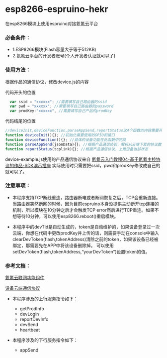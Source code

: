 # esp8266-espruino-hekr
在esp8266模块上使用espruino对接氦氪云平台

### 必备条件：
* 1.ESP8266模块(Flash容量大于等于512KB)
* 2.氦氪云平台的开发者账号(个人开发者认证就可以了)

### 使用方法：
根据作品的通信协议，修改device.js的内容

代码开头的位置
```javascript
  var ssid = "xxxxxx"; //需要填写自己路由器的ssid
  var pwd = "xxxxxx"; //需要填写自己路由器的password
  var prodKey:"xxxxxx", //需要填写自己产品的prodKey
```

代码结尾的位置
```javascript
//deviceInit,deviceFunction,parseAppSend,reportStatus这4个函数的内容需要开发者自己完成
function deviceInit(){}; //初始化需要使用的GPIO和接口
function deviceFunction(){}; //具体的设备功能在此函数中完成
function parseAppSend(jsonData){}; //根据产品通信协议，解析从云端下发的协议数据
function reportStatus(tcplink){}; //根据产品通信协议，上报设备当前状态
```
device-example.js使用的产品通信协议来自 [氦氪云入门教程04-基于氦氪主控协议的作品-SDK演示插座](http://bbs.hekr.me/forum.php?mod=viewthread&tid=74&fromuid=1)
实际使用时只需要把ssid，pwd和prodKey修改成自己的就可以了。

### 注意事项：
* 本程序支持TCP断线重连，路由器断电或者断网恢复之后，TCP会重新连接。
当路由器突然断网的时候，因为目前espruino本身没提供主动断开tcp连接的机制，所以模块在10分钟之后才会触发TCP error然后进行TCP重连。如果不想等待10分钟，可以使用esp8266.reboot()重启模块。

* 本程序中的devTid是自动生成的，token是自动维护的，如果设备登录过一次云端，你想在代码中更改prodKey并上传的话，则需要手动在console中输入clearDevToken(flash,tokenAddress)清除之前的token，如果该设备已经被绑定，那需要先在APP中将该设备删除掉。
可以使用setDevToken(flash,tokenAddress,“yourDevToken”)设置token的值。

### 参考文档：

[氦氪云联网功能组件](http://docs.hekr.me/v4/%E5%BC%80%E5%8F%91%E6%96%87%E6%A1%A3/%E4%BA%91%E7%AB%AFAPI/%E8%AE%BE%E5%A4%87%E8%81%94%E7%BD%91/)

[设备云端通信协议](http://docs.hekr.me/v4/%E5%BC%80%E5%8F%91%E6%96%87%E6%A1%A3/%E9%80%9A%E4%BF%A1%E5%8D%8F%E8%AE%AE/%E8%AE%BE%E5%A4%87%E4%BA%91%E7%AB%AF%E9%80%9A%E4%BF%A1%E5%8D%8F%E8%AE%AE/)

* 本程序涉及的上行服务指令如下：
  * getProdInfo
  * devLogin
  * reportDevInfo
  * devSend
  * heartbeat

* 本程序涉及的下行服务指令如下：
  * appSend
